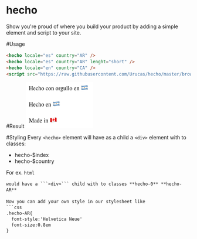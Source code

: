 # hecho
Show you're proud of where you build your product by adding a simple element and script to your site.

#Usage
```html
<hecho locale="es" country="AR" />
<hecho locale="es" country="AR" lenght="short" />
<hecho locale="en" country="CA" />
<script src="https://raw.githubusercontent.com/Urucas/hecho/master/browser/hecho.js"></script>
```

#Result
<img src="https://raw.githubusercontent.com/Urucas/hecho/master/screen.png"/>

#Styling
Every ```<hecho>``` element will have as a child a ```<div>``` element with to classes:

* hecho-$index 
* hecho-$country

For ex.
```html```
<hecho locale="es" country="AR"></hecho>
```
would have a ```<div>``` child with to classes **hecho-0** **hecho-AR**

Now you can add your own style in our stylesheet like
```css
.hecho-AR{
  font-style:'Helvetica Neue'
  font-size:0.8em
}
```
